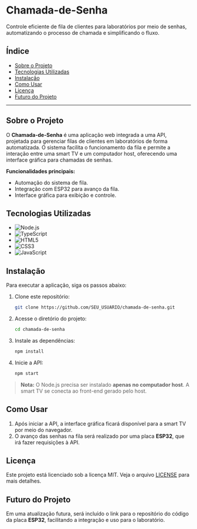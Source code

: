 # Chamada-de-Senha

Controle eficiente de fila de clientes para laboratórios por meio de senhas, automatizando o processo de chamada e simplificando o fluxo.

## Índice

- [Sobre o Projeto](#sobre-o-projeto)
- [Tecnologias Utilizadas](#tecnologias-utilizadas)
- [Instalação](#instalação)
- [Como Usar](#como-usar)
- [Licença](#licença)
- [Futuro do Projeto](#futuro-do-projeto)

---

## Sobre o Projeto

O **Chamada-de-Senha** é uma aplicação web integrada a uma API, projetada para gerenciar filas de clientes em laboratórios de forma automatizada. O sistema facilita o funcionamento da fila e permite a interação entre uma smart TV e um computador host, oferecendo uma interface gráfica para chamadas de senhas.

**Funcionalidades principais:**
- Automação do sistema de fila.
- Integração com ESP32 para avanço da fila.
- Interface gráfica para exibição e controle.

## Tecnologias Utilizadas

- ![Node.js](https://img.shields.io/badge/Node.js-43853d?style=for-the-badge&logo=node.js&logoColor=white)
- ![TypeScript](https://img.shields.io/badge/TypeScript-3178c6?style=for-the-badge&logo=typescript&logoColor=white)
- ![HTML5](https://img.shields.io/badge/HTML5-e34f26?style=for-the-badge&logo=html5&logoColor=white)
- ![CSS3](https://img.shields.io/badge/CSS3-1572B6?style=for-the-badge&logo=css3&logoColor=white)
- ![JavaScript](https://img.shields.io/badge/JavaScript-f7df1e?style=for-the-badge&logo=javascript&logoColor=black)

## Instalação

Para executar a aplicação, siga os passos abaixo:

1. Clone este repositório:
   ```bash
   git clone https://github.com/SEU_USUARIO/chamada-de-senha.git
   ```

2. Acesse o diretório do projeto:
   ```bash
   cd chamada-de-senha
   ```

3. Instale as dependências:
   ```bash
   npm install
   ```

4. Inicie a API:
   ```bash
   npm start
   ```

> **Nota:** O Node.js precisa ser instalado **apenas no computador host**. A smart TV se conecta ao front-end gerado pelo host.

## Como Usar

1. Após iniciar a API, a interface gráfica ficará disponível para a smart TV por meio do navegador.
2. O avanço das senhas na fila será realizado por uma placa **ESP32**, que irá fazer requisições à API.

## Licença

Este projeto está licenciado sob a licença MIT. Veja o arquivo [LICENSE](LICENSE) para mais detalhes.

## Futuro do Projeto

Em uma atualização futura, será incluído o link para o repositório do código da placa **ESP32**, facilitando a integração e uso para o laboratório.
